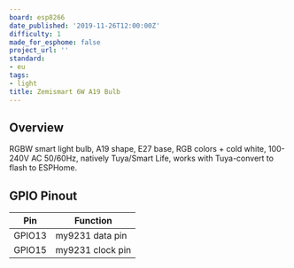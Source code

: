 ```yaml
---
board: esp8266
date_published: '2019-11-26T12:00:00Z'
difficulty: 1
made_for_esphome: false
project_url: ''
standard:
- eu
tags:
- light
title: Zemismart 6W A19 Bulb
---
```


## Overview

RGBW smart light bulb, A19 shape, E27 base, RGB colors + cold white, 100-240V AC 50/60Hz, natively Tuya/Smart Life, works with Tuya-convert to flash to ESPHome.

## GPIO Pinout

| Pin    | Function         |
| ------ | ---------------- |
| GPIO13 | my9231 data pin  |
| GPIO15 | my9231 clock pin |